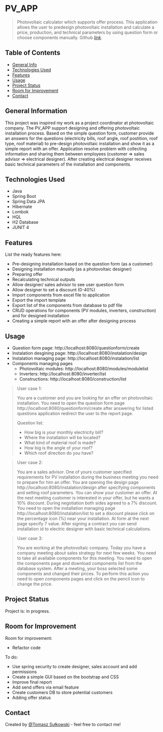 # PV_APP
> Photovoltaic calculator which supports offer process. This
application allows the user to predesign photovoltaic
installation and calculate a price, production, and technical
parameters by using question form or choose components
manually. Github [_link_](https://github.com/TomaszSulkowski94/PV_App). 

## Table of Contents
* [General Info](#general-information)
* [Technologies Used](#technologies-used)
* [Features](#features)
* [Usage](#usage)
* [Project Status](#project-status)
* [Room for Improvement](#room-for-improvement)
* [Contact](#contact)


## General Information
This project was inspired my work as a project coordinator at photovoltaic company.
The PV_APP support designing and offering photovoltaic installation process. 
Based on the simple question form, customer provide an answers for the questions (electricity bills, roof angle, roof postition, roof type, roof material) to pre-design photovoltaic installation and show it as a simple report with an offer.
Application resolve problem with collecting information and sharing them between employees (customer => sales advisor => electrical designer). 
After creating electrical designer receives basic technical parameters of the installation and components.

## Technologies Used
- Java 
- Spring Boot
- Spring Data JPA
- Hibernate
- Lombok
- HQL
- H2 Database
- JUNIT 4

## Features
List the ready features here:
- Pre-designing installation based on the question form (as a customer)
- Designing installation manually (as a photovoltaic designer)
- Preparing offer
- Recalculating technical outputs
- Allow designer/ sales advisor to see user question form
- Allow designer to set a discount (0-40%)
- Import components from excel file to application
- Export the import template
- Export list of the components from database to pdf file
- CRUD operations for components (PV modules, inverters, construction) and for designed installation
- Creating a simple report with an offer after designing process

<!-- TO BE ADDED after adding GUI -->
<!--## Screenshots-->
<!--[Example screenshot](./img/screenshot.png)-->

## Usage
- Question form page: http://localhost:8080/questionform/create
- Instalation desgining page: http://localhost:8080/instalation/design
- Instalation managing page: http://localhost:8080/instalation/list
- Components managing pages
  - Photovoltaic modules: http://localhost:8080/modules/modulelist
  - Inverters: http://localhost:8080/inverter/list
  - Constructions: http://localhost:8080/construction/list

>User case 1:
> 
> You are a customer and you are looking for an offer on photovoltaic
> installation. You need to open the question form page http://localhost:8080/questionform/create
> after answering for listed questions application redirect the user to the report page.
> 
>Question list:
>- How big is your monthly electricity bill?
>- Where the installation will be located?
>- What kind of material roof is made?
>- How big is the angle of your roof?
>- Which roof direction do you have?

>User case 2:
>
> You are a sales advisor. One of yours customer specified requirements for PV installation during the business meeting
> you need to prepare for him an offer. You are opening the design page http://localhost:8080/instalation/design
> after specifying components and setting roof parameters. You can show your customer an offer.
> At the next meeting customer is interested in your offer, but he wants a 10% discount. During negotiation
> both sides agreed to a 7% discount. You need to open the installation managing page
> http://localhost:8080/instalation/list to set a discount please click on the percentage icon (%) near your installation.
> At form at the next page specify 7 value. After signing a contract you can send installation id to electric designer
> with basic technical calculations.
 

>User case 3:
>
> You are working at the photovoltaic company. Today you have a company meeting about sales strategy for next few weeks.
> You need to take all available components for this meeting. You need to open the components page and download components list
> from the database system. After a meeting, your boss selected some components and changed their prices. To perform this action
> you need to open components pages and click on the pencil icon to change the price.
 

## Project Status
Project is: in progress.

## Room for Improvement
Room for improvement:
- Refactor code

To do:
- Use spring security to create designer, sales account and add permissions
- Create a simple GUI based on the bootstrap and CSS
- Improve final report
- Add send offers via email feature
- Create customers DB to store potential customers
- Adding offer status

## Contact
Created by [@Tomasz Sułkowski](https://www.linkedin.com/in/tomasz-su%C5%82kowski/) - 
feel free to contact me!

